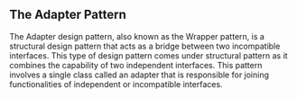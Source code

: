 ## The Adapter Pattern

The Adapter design pattern, also known as the Wrapper pattern, is a structural design pattern that acts as a bridge between two incompatible interfaces. This type of design pattern comes under structural pattern as it combines the capability of two independent interfaces. This pattern involves a single class called an adapter that is responsible for joining functionalities of independent or incompatible interfaces. 